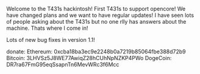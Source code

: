 Welcome to the T431s hackintosh! First T431s to support opencore! We have changed plans and we want to have regular updates! I have seen lots of people asking about the T431s but no one rlly has answers about the machine. Thats where I come in!

Lots of new bug fixes in version 1.1!

donate:
Ethereum: 0xcba18ba3ec9e2248b0a7219b85064fbe388d72b9
Bitcoin: 3LHVSz5J8WE77AwiqZ28hCUhNpNZKP4PWo
DogeCoin: DR7ra67FmG95eqSsapnTn6MevWRc3f6Mcc
  
